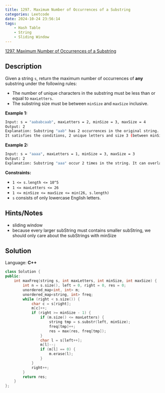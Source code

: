 ```yaml
---
title: 1297. Maximum Number of Occurrences of a Substring
categories: Leetcode
date: 2024-10-24 23:56:14
tags:
    - Hash Table
    - String
    - Sliding Window
---
```


[1297. Maximum Number of Occurrences of a Substring](https://leetcode.com/problems/maximum-number-of-occurrences-of-a-substring/description/)

## Description

Given a string `s`, return the maximum number of occurrences of **any**  substring under the following rules:

- The number of unique characters in the substring must be less than or equal to `maxLetters`.
- The substring size must be between `minSize` and `maxSize` inclusive.

**Example 1:**

```bash
Input: s = "aababcaab", maxLetters = 2, minSize = 3, maxSize = 4
Output: 2
Explanation: Substring "aab" has 2 occurrences in the original string.
It satisfies the conditions, 2 unique letters and size 3 (between minSize and maxSize).
```

**Example 2:**

```bash
Input: s = "aaaa", maxLetters = 1, minSize = 3, maxSize = 3
Output: 2
Explanation: Substring "aaa" occur 2 times in the string. It can overlap.
```

**Constraints:**

- `1 <= s.length <= 10^5`
- `1 <= maxLetters <= 26`
- `1 <= minSize <= maxSize <= min(26, s.length)`
- `s` consists of only lowercase English letters.

## Hints/Notes

- sliding window
- because every larger subString must contains smaller subString, we should only care about the subStrings with minSize

## Solution

Language: **C++**

```C++
class Solution {
public:
    int maxFreq(string s, int maxLetters, int minSize, int maxSize) {
        int n = s.size(), left = 0, right = 0, res = 0;
        unordered_map<int, int> m;
        unordered_map<string, int> freq;
        while (right < s.size()) {
            char c = s[right];
            m[c]++;
            if (right >= minSize - 1) {
                if (m.size() <= maxLetters) {
                    string tmp = s.substr(left, minSize);
                    freq[tmp]++;
                    res = max(res, freq[tmp]);
                }
                char l = s[left++];
                m[l]--;
                if (m[l] == 0) {
                    m.erase(l);
                }
            }
            right++;
        }
        return res;
    }
};
```
